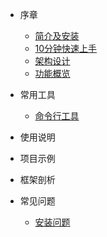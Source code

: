 * 序章
  * [简介及安装](README.md)
  * [10分钟快速上手](foreword/10分钟上手.md)
  * [架构设计](foreword/架构设计.md)
  * [功能概览](foreword/功能概览.md)

* 常用工具
  * [命令行工具](command/cmdline.md)

* 使用说明

* 项目示例

* 框架剖析

* 常见问题
    * [安装问题](question/安装问题.md)